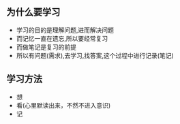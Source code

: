 ## 为什么要学习

- 学习的目的是理解问题,进而解决问题
- 而记忆一直在遗忘,所以要经常复习
- 而做笔记是复习的前提
- 所以有问题(需求),去学习,找答案,这个过程中进行记录(笔记)


## 学习方法

- 想
- 看(心里默读出来，不然不进入意识)
- 记
